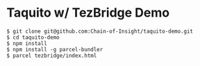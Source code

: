# Taquito w/ TezBridge Demo

```
$ git clone git@github.com:Chain-of-Insight/taquito-demo.git
$ cd taquito-demo
$ npm install
$ npm install -g parcel-bundler
$ parcel tezbridge/index.html
```

